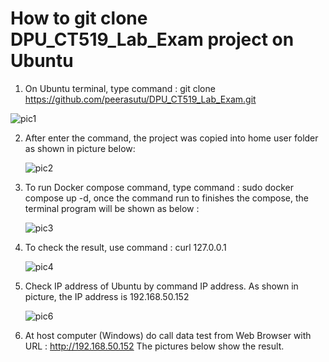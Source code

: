 # How to git clone DPU_CT519_Lab_Exam project on Ubuntu
1) On Ubuntu terminal, type command : git clone https://github.com/peerasutu/DPU_CT519_Lab_Exam.git

  ![pic1](https://user-images.githubusercontent.com/51110675/184583440-902f18c6-e664-4948-91d8-f07c72eef2fb.png)
   
2) After enter the command, the project was copied into home user folder as shown in picture below:

   ![pic2](https://user-images.githubusercontent.com/51110675/184584201-9c8de351-be05-4956-8c10-379163aeed7a.png)
   
3) To run Docker compose command, type command : sudo docker compose up -d, once the command run to finishes the compose, 
   the terminal program will be shown as below :
  
   ![pic3](https://user-images.githubusercontent.com/51110675/184584688-1231adac-e492-4db6-b529-006fe1a9af95.png)
   
4) To check the result, use command : curl 127.0.0.1 

   ![pic4](https://user-images.githubusercontent.com/51110675/184584912-249bb6fb-5a50-4f89-bf50-a95fd483d244.png)

5) Check IP address of Ubuntu by command IP address. As shown in picture, the IP address is 192.168.50.152 
   
   ![pic6](https://user-images.githubusercontent.com/51110675/183125245-3f77eaf9-e943-4fde-8e93-0a3744d9a53b.jpg)

6) At host computer (Windows) do call data test from Web Browser with URL : http://192.168.50.152 The pictures below show the result.
   


